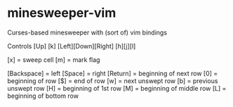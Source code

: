# minesweeper-vim
Curses-based minesweeper with (sort of) vim bindings

Controls
       [Up]             [k]
[Left][Down][Right]  [h][j][l]

[x] = sweep cell
[m] = mark flag

[Backspace] = left
    [Space] = right
   [Return] = beginning of next row
        [0] = beginning of row
        [$] = end of row
        [w] = next unswept row
        [b] = previous unswept row
        [H] = beginning of 1st row
        [M] = beginning of middle row
        [L] = beginning of bottom row

